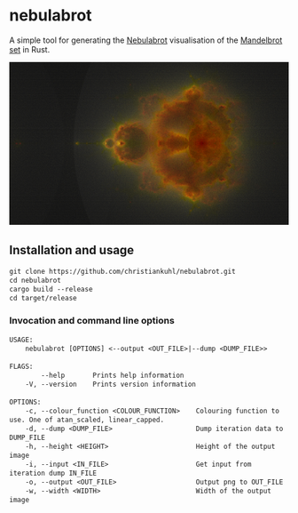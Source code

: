 # nebulabrot

A simple tool for generating the [Nebulabrot](https://en.wikipedia.org/wiki/Buddhabrot) visualisation of the [Mandelbrot set](https://en.wikipedia.org/wiki/Mandelbrot_set) in Rust.

![Nebulabrot visualisation](https://github.com/christiankuhl/nebulabrot/raw/master/nebulabrot.png "nebulabrot")

## Installation and usage

```
git clone https://github.com/christiankuhl/nebulabrot.git
cd nebulabrot
cargo build --release
cd target/release
```

### Invocation and command line options

```
USAGE:
    nebulabrot [OPTIONS] <--output <OUT_FILE>|--dump <DUMP_FILE>>

FLAGS:
        --help       Prints help information
    -V, --version    Prints version information

OPTIONS:
    -c, --colour_function <COLOUR_FUNCTION>    Colouring function to use. One of atan_scaled, linear_capped.
    -d, --dump <DUMP_FILE>                     Dump iteration data to DUMP_FILE
    -h, --height <HEIGHT>                      Height of the output image
    -i, --input <IN_FILE>                      Get input from iteration dump IN_FILE
    -o, --output <OUT_FILE>                    Output png to OUT_FILE
    -w, --width <WIDTH>                        Width of the output image
```
